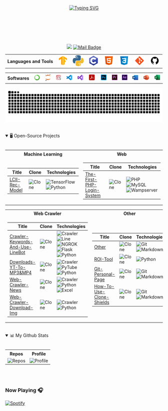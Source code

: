 <!-- Shine Strip -->
<p align="center">
<img src="https://camo.githubusercontent.com/82291b0fe831bfc6781e07fc5090cbd0a8b912bb8b8d4fec0696c881834f81ac/68747470733a2f2f70726f626f742e6d656469612f394575424971676170492e676966" width="840"  height="2">
</p>

<!-- Introduction -->
<p align="center">
<a href="https://github.com/Junwu0615">
<img repeat=false src="https://readme-typing-svg.demolab.com?font=Handlee&center=true&vCenter=true&duration=1500&pause=1000&multiline=true&size=25&width=600&height=125&lines=Ping+Chun;2020:+USC+IM+|+2023:+FCU+IE+|+2024:+Data+Scientist;Social+Animals+%7C+Data+Scientist+%7C+Forex+Researcher;AI+%7C+Recommendaion+System+%7C+Web+Crawler+%7C+Bots" alt="Typing SVG" />
</a></p>
<br/>

<!-- Shine Strip -->
<p align="center">
<img src="https://camo.githubusercontent.com/82291b0fe831bfc6781e07fc5090cbd0a8b912bb8b8d4fec0696c881834f81ac/68747470733a2f2f70726f626f742e6d656469612f394575424971676170492e676966" width="840"  height="2">
</p>
<br/>

<!-- shield.io -->
<div align="center">
    
[![](https://visitor-badge.laobi.icu/badge?page_id=Junwu0615.Junwu0615)](https://visitor-badge.laobi.icu/badge?page_id=Junwu0615.Junwu0615)
[![Mail Badge](https://img.shields.io/badge/-jun.audis5@gmail.com-c14438?style=flat&logo=Gmail&logoColor=white&link=mailto:jun.audis5@gmail.com)](mailto:jun.audis5@gmail.com)

</div>


<!-- Languages and Tools -->
<table align="center">
<th> Languages and Tools </th>
<td> <a href="https://icons8.com/icons/set/tensorflow"> 
<img width="35px" src="https://github.com/Junwu0615/Junwu0615/blob/main/icon/TF.png"/> </a> </td>
<td> <a href="https://icons8.com/icons/set/python"> 
<img width="35px" src="https://github.com/Junwu0615/Junwu0615/blob/main/icon/py.png"/> </a> </td>
<td> <a href="https://icons8.com/icon/40670/c-programming"> 
<img width="35px" src="https://github.com/Junwu0615/Junwu0615/blob/main/icon/c.png"/> </a> </td>
<td> <a href="https://icons8.com/icon/20909/html-5"> 
<img width="35px" src="https://github.com/Junwu0615/Junwu0615/blob/main/icon/html.png"/> </a> </td>
<td> <a href="https://icons8.com/icon/21278/css3"> 
<img width="35px" src="https://github.com/Junwu0615/Junwu0615/blob/main/icon/css.png"/> </a> </td>
<td> <a href="https://icons8.com/icon/20906/git"> 
<img width="35px" src="https://github.com/Junwu0615/Junwu0615/blob/main/icon/git.png"/> </a> </td>
<td> <a href="https://icons8.com/icon/zuHqpgzrusU5/github"> 
<img width="35px" src="https://github.com/Junwu0615/Junwu0615/blob/main/icon/github.png"/> </a> </td>
</table>

<!-- Softwares -->
<table align="center">
<th> Softwares </th>
<td> <a href="https://icons8.com/icon/F4uMFPZgS0gt/anaconda"> 
<img width="35px" src="https://github.com/Junwu0615/Junwu0615/blob/main/icon/anaconda.png"/> </a> </td>
<td> <a href="https://icons8.com/icons/set/jupyter"> 
<img width="35px" src="https://github.com/Junwu0615/Junwu0615/blob/main/icon/jupyter.png"/> </a> </td>
<td> <a href="https://icons8.com/icon/0S1Hoidfnk7H/spyder-ide-5"> 
<img width="32px" src="https://github.com/Junwu0615/Junwu0615/blob/main/icon/spyder.png"/> </a> </td>
<td> <a href="https://icons8.com/icon/9OGIyU8hrxW5/visual-studio-code-2019"> 
<img width="35px" src="https://github.com/Junwu0615/Junwu0615/blob/main/icon/vscode.png"/> </a> </td>
<td> <a href="https://icons8.com/icon/ezj3zaVtImPg/visual-studio"> 
<img width="35px" src="https://github.com/Junwu0615/Junwu0615/blob/main/icon/vs.png"/> </a> </td>
<td> <a href="https://icons8.com/icon/rZObyIJRui2T/adobe-acrobat"> 
<img width="40px" src="https://github.com/Junwu0615/Junwu0615/blob/main/icon/acrobat.png"/> </a> </td>
<td> <a href="https://icons8.com/icon/13677/adobe-photoshop"> 
<img width="40px" src="https://github.com/Junwu0615/Junwu0615/blob/main/icon/ps.png"/> </a> </td>
<td> <a href="https://icons8.com/icon/19COCVtnXZTL/premiere-is-a-timeline-based-video-editing-app-developed-by-adobe"> 
<img width="30px" src="https://github.com/Junwu0615/Junwu0615/blob/main/icon/pr.png"/> </a> </td>
<td> <a href="https://icons8.com/icon/xJrARduBtbzG/adobe-after-effects-a-digital-visual-effects,-motion-graphics,-and-compositing-application"> 
<img width="30px" src="https://github.com/Junwu0615/Junwu0615/blob/main/icon/ae.png"/> </a> </td>
<td> <a href="https://icons8.com/icon/117563/microsoft-word-2019"> 
<img width="35px" src="https://github.com/Junwu0615/Junwu0615/blob/main/icon/word.png"/> </a> </td>
<td> <a href="https://icons8.com/icon/ifP93G7BXUhU/microsoft-powerpoint-2019"> 
<img width="35px" src="https://github.com/Junwu0615/Junwu0615/blob/main/icon/ppt.png"/> </a> </td>
<td> <a href="https://icons8.com/icon/117561/microsoft-excel-2019"> 
<img width="35px" src="https://github.com/Junwu0615/Junwu0615/blob/main/icon/excel.png"/> </a> </td>
</table>

<!-- Greedy Snake -->
<p align="center">
<picture>
<source media="(prefers-color-scheme: dark)" srcset="https://raw.githubusercontent.com/Junwu0615/Junwu0615/output/github-contribution-grid-snake-dark.svg">
<source media="(prefers-color-scheme: light)" srcset="https://raw.githubusercontent.com/Junwu0615/Junwu0615/output/github-contribution-grid-snake.svg">
<img alt="github contribution grid snake animation" src="https://raw.githubusercontent.com/Junwu0615/Junwu0615/output/github-contribution-grid-snake.svg">
</picture>
</p>
</br>

<!-- Open-Source Projects -->
<details open>
<summary> 🖥️ Open-Source Projects </summary>
</br>
    
<table align="center">

<tr><th> Machine Learning </th><th> Web </th></tr> 
<tr><td>

<!-- Machine Learning -->
| Title | Clone | Technologies |
|--|--|--|
| [LCII-Rec-Model](https://github.com/Junwu0615/LCII-Rec-Model) |  <img alt="Clone" src="https://img.shields.io/badge/dynamic/json?color=success&label=Clone&query=count&url=https://gist.githubusercontent.com/Junwu0615/7f654406c51d568d31d565347f22d609/raw/LCII-Rec-Model_clone.json&logo=github"> | ![TensorFlow](https://img.shields.io/badge/TensorFlow-FF6F00.svg?logo=tensorflow&logoColor=white) ![Python](https://img.shields.io/badge/Python-3776AB.svg?logo=python&logoColor=white) |
</td><td>

<!-- Web -->
| Title | Clone | Technologies |
|--|--|--|
| [The-First-PHP-Login-System](https://github.com/Junwu0615/The-First-PHP-Login-System) |  <img alt="Clone" src="https://img.shields.io/badge/dynamic/json?color=success&label=Clone&query=count&url=https://gist.githubusercontent.com/Junwu0615/ab14c4824b25cc2eb94c56e63b133e32/raw/The-First-PHP-Login-System_clone.json&logo=github"> | ![PHP](https://img.shields.io/badge/PHP-777BB4.svg?logo=PHP&logoColor=white) ![MySQL](https://img.shields.io/badge/MySQL-4479A1.svg?logo=MySQL&logoColor=white) ![Wampserver](https://img.shields.io/badge/Wampserver-C6007E.svg?logo=wasmcloud&logoColor=white)|
</td></tr></table>

<table align="center">
<tr><th> Web Crawler </th><th> Other </th></tr> 
<tr><td>

<!-- Web Crawler -->
| Title | Clone | Technologies |
|--|--|--|
| [Crawler-Keywords-And-Use-LineBot](https://github.com/Junwu0615/Crawler-Keywords-And-Use-LineBot) | <img alt="Clone" src="https://img.shields.io/badge/dynamic/json?color=success&label=Clone&query=count&url=https://gist.githubusercontent.com/Junwu0615/dc62dfdf2b0e2710dd9a47cebee51ffa/raw/Crawler-Keywords-And-Use-LineBot_clone.json&logo=github"> | ![Crawler](https://img.shields.io/badge/Crawler-006241.svg?logo=openbugbounty&logoColor=white) ![Line](https://img.shields.io/badge/Line-00c300.svg?logo=line&logoColor=white) ![NGROK](https://img.shields.io/badge/NGROK-1F1E37.svg?logo=ngrok&logoColor=white) ![Flask](https://img.shields.io/badge/Flask-000.svg?logo=flask&logoColor=white) ![Python](https://img.shields.io/badge/Python-3776AB.svg?logo=python&logoColor=white) |
| [Downloads-YT-To-MP3&MP4](https://github.com/Junwu0615/Downloads-YT-To-MP3-4) | <img alt="Clone" src="https://img.shields.io/badge/dynamic/json?color=success&label=Clone&query=count&url=https://gist.githubusercontent.com/Junwu0615/acb7aeb93f554e94a7a6db8e909bc0c6/raw/Downloads-YT-To-MP3-4_clone.json&logo=github"> | ![Crawler](https://img.shields.io/badge/Crawler-006241.svg?logo=openbugbounty&logoColor=white) ![PyTube](https://img.shields.io/badge/PyTube-FF0000.svg?logo=YouTube&logoColor=white) ![Python](https://img.shields.io/badge/Python-3776AB.svg?logo=python&logoColor=white) |
| [Web-Crawler-News](https://github.com/Junwu0615/Web-Crawler-News) | <img alt="Clone" src="https://img.shields.io/badge/dynamic/json?color=success&label=Clone&query=count&url=https://gist.githubusercontent.com/Junwu0615/d1d16a79eeb95ac0c3e99a279c3b7365/raw/Web-Crawler-News_clone.json&logo=github"> | ![Crawler](https://img.shields.io/badge/Crawler-006241.svg?logo=openbugbounty&logoColor=white) ![Python](https://img.shields.io/badge/Python-3776AB.svg?logo=python&logoColor=white) ![Excel](https://img.shields.io/badge/Eexcel-217346.svg?logo=microsoftexcel&logoColor=white) |
| [Web-Crawler-Download-Img](https://github.com/Junwu0615/Web-Crawler-Download-Img) | <img alt="Clone" src="https://img.shields.io/badge/dynamic/json?color=success&label=Clone&query=count&url=https://gist.githubusercontent.com/Junwu0615/706da0097d75deeae8342f2203db8b19/raw/Web-Crawler-Download-Img_clone.json&logo=github"> | ![Crawler](https://img.shields.io/badge/Crawler-006241.svg?logo=openbugbounty&logoColor=white) ![Python](https://img.shields.io/badge/Python-3776AB.svg?logo=python&logoColor=white) |
</td><td>

<!-- Other -->
| Title | Clone | Technologies |
|--|--|--|
| [Other](https://github.com/Junwu0615/Other) | <img alt="Clone" src="https://img.shields.io/badge/dynamic/json?color=success&label=Clone&query=count&url=https://gist.githubusercontent.com/Junwu0615/038cbea264678dca58c487512512e747/raw/Other_clone.json&logo=github"> | ![Git](https://img.shields.io/badge/Git-F05032.svg?logo=git&logoColor=white) ![Markdown](https://img.shields.io/badge/Markdown-000000.svg?logo=markdown&logoColor=white) |
| [ROI-Tool](https://github.com/Junwu0615/ROI-Tool) |  <img alt="Clone" src="https://img.shields.io/badge/dynamic/json?color=success&label=Clone&query=count&url=https://gist.githubusercontent.com/Junwu0615/6c605b43f1b9dcb93f9c7b6c1a5103ab/raw/ROI-Tool_clone.json&logo=github"> | ![Python](https://img.shields.io/badge/Python-3776AB.svg?logo=python&logoColor=white) |
| [Git-Personal-Page](https://github.com/Junwu0615/Junwu0615) | <img alt="Clone" src="https://img.shields.io/badge/dynamic/json?color=success&label=Clone&query=count&url=https://gist.githubusercontent.com/Junwu0615/aeec191132bd47592ab9e5b9dcc38c4c/raw/Junwu0615_clone.json&logo=github"> | ![Git](https://img.shields.io/badge/Git-F05032.svg?logo=git&logoColor=white) ![Markdown](https://img.shields.io/badge/Markdown-000000.svg?logo=markdown&logoColor=white) |
| [How-To-Use-Clone-Shields](https://github.com/Junwu0615/How-To-Use-Clone-Shileds) | <img alt="Clone" src="https://img.shields.io/badge/dynamic/json?color=success&label=Clone&query=count&url=https://gist.githubusercontent.com/Junwu0615/aae1fe99b8a54ec42c617f4d973016ba/raw/How-To-Use-Clone-Shields_clone.json&logo=github"> | ![Git](https://img.shields.io/badge/Git-F05032.svg?logo=git&logoColor=white) ![Markdown](https://img.shields.io/badge/Markdown-000000.svg?logo=markdown&logoColor=white) |
</td></tr></table>
</details>
</br>

<!-- My Github Stats -->
<details open>
<summary> 📊 My Github Stats </summary>
</br>
<table align="center"> 
<tr><th> Repos </th><th> Profile </th></tr>
<tr>
<td><img alt="Repos" src="http://github-profile-summary-cards.vercel.app/api/cards/repos-per-language?username=Junwu0615&theme=dracula"></td>  
<td><img alt="Profile" src="http://github-profile-summary-cards.vercel.app/api/cards/profile-details?username=Junwu0615&theme=dracula"></td>
</tr>
</table> </details>
</br></br>

<!-- Now Playing -->
### Now Playing 🎧

[![Spotify](https://github-readme-remake.vercel.app/api/spotify)](https://open.spotify.com/track/5X44AM1nupxOQ16i6yr3y3)
